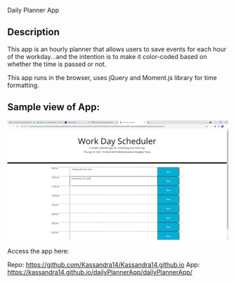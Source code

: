 Daily Planner App

## Description

This app is an hourly planner that allows users to save events for each hour of the workday...and the intention is to make it color-coded based on whether the time is passed or not.


This app runs in the browser, uses jQuery and Moment.js library for time formatting.




## Sample view of App:

![](2021-04-01-19-58-21.png)



Access the app here:

Repo: https://github.com/Kassandra14/Kassandra14.github.io
App: https://kassandra14.github.io/dailyPlannerApp/dailyPlannerApp/


